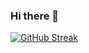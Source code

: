 ### Hi there 👋
[![GitHub Streak](https://streak-stats.demolab.com?user=NimraBasit7&theme=dark&date_format=M%20j%5B%2C%20Y%5D)](https://git.io/streak-stats)
<!--
**NimraBasit7/NimraBasit7** is a ✨ _special_ ✨ repository because its `README.md` (this file) appears on your GitHub profile.

Here are some ideas to get you started:

- 🔭 I’m currently working on ...
- 🌱 I’m currently learning ...
- 👯 I’m looking to collaborate on ...
- 🤔 I’m looking for help with ...
- 💬 Ask me about ...
- 📫 How to reach me: ...
- 😄 Pronouns: ...
- ⚡ Fun fact: ...
-->

